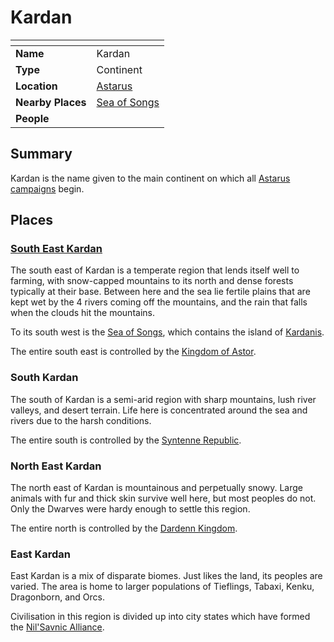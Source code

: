 # Kardan

| []() | |
| --- | --- |
| **Name** | Kardan |
| **Type** | Continent |
| **Location** | [Astarus](../../planes/astarus.md) |
| **Nearby Places** | [Sea of Songs](../seas/sea-of-songs.md) |
| **People** | |

## Summary

Kardan is the name given to the main continent on which all [Astarus](../../planes/astarus.md) [campaigns](../../../campaigns/README.md) begin.

## Places

### [South East Kardan](../regions/south-east-kardan.md)

The south east of Kardan is a temperate region that lends itself well to farming, with snow-capped mountains to its north and dense forests typically at their base. Between here and the sea lie fertile plains that are kept wet by the 4 rivers coming off the mountains, and the rain that falls when the clouds hit the mountains.

To its south west is the [Sea of Songs](../seas/sea-of-songs.md), which contains the island of [Kardanis](../regions/kardanis.md).

The entire south east is controlled by the [Kingdom of Astor](../../civilisations/kingdom-of-astor/kingdom-of-astor.md).

### South Kardan

The south of Kardan is a semi-arid region with sharp mountains, lush river valleys, and desert terrain. Life here is concentrated around the sea and rivers due to the harsh conditions.

The entire south is controlled by the [Syntenne Republic](../../civilisations/syntenne-republic/syntenne-republic.md).

### North East Kardan

The north east of Kardan is mountainous and perpetually snowy. Large animals with fur and thick skin survive well here, but most peoples do not. Only the Dwarves were hardy enough to settle this region.

The entire north is controlled by the [Dardenn Kingdom](../../civilisations/dardenn-kingdom/dardenn-kingdom.md).

### East Kardan

East Kardan is a mix of disparate biomes. Just likes the land, its peoples are varied. The area is home to larger populations of Tieflings, Tabaxi, Kenku, Dragonborn, and Orcs.

Civilisation in this region is divided up into city states which have formed the [Nil'Savnic Alliance](../../civilisations/nilsavnic-alliance/nilsavnic-alliance.md).
